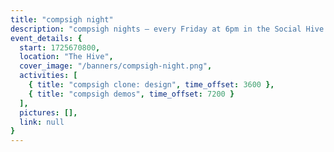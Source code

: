```yaml
---
title: "compsigh night"
description: "compsigh nights — every Friday at 6pm in the Social Hive. there's something new each week: come for a workshop, hyping each other up with project demos, or just chill, have some dinner, and play card & board games with us."
event_details: {
  start: 1725670800,
  location: "The Hive",
  cover_image: "/banners/compsigh-night.png",
  activities: [
    { title: "compsigh clone: design", time_offset: 3600 },
    { title: "compsigh demos", time_offset: 7200 }
  ],
  pictures: [],
  link: null
}
---
```

